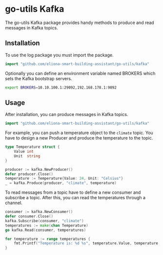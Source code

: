 # go-utils Kafka 
The go-utils Kafka package provides handy methods to produce and read messages in Kafka topics. 

## Installation
To use the log package you must import the package.

```go
import "github.com/eliona-smart-building-assistant/go-utils/kafka"
```

Optionally you can define an environment variable named BROKERS which sets the Kafka bootstrap servers.

```bash
export BROKERS=10.10.100.1:29092,192.168.178.1:9092
```

## Usage

After installation, you can produce messages in Kafka topics.

```go
import "github.com/eliona-smart-building-assistant/go-utils/kafka"
```

For example, you can push a temperature object to the `climate` topic. You have to design a new
Producer and produce the temperature to the topic.

```go
type Temperature struct {
    Value int
    Unit  string
}
```

```go
producer := kafka.NewProducer()
defer producer.Close()
temperature := Temperature{Value: 24, Unit: "Celsius"}
_ = kafka.Produce(producer, "climate", temperature)
```

To read messages from a topic have to define a new consumer and subscribe a topic. After this, you can
read the temperatures through a channel.

```go
consumer := kafka.NewConsumer()
defer consumer.Close()
kafka.Subscribe(consumer, "climate")
temperatures := make(chan Temperature)
go kafka.Read(consumer, temperatures)

for temperature := range temperatures {
    fmt.Printf("Temperature is: %d %s", temperature.Value, temperature.Unit)
}
```
